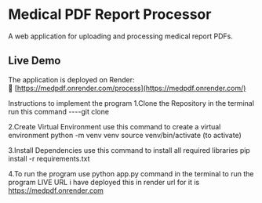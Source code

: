 # Medical PDF Report Processor

A web application for uploading and processing medical report PDFs.

## Live Demo
The application is deployed on Render:  
🔗 [https://medpdf.onrender.com/process](https://medpdf.onrender.com/)


Instructions to implement the program
1.Clone the Repository
 in the terminal run this command ----git clone 

 
2.Create Virtual Environment
use this command to create a virtual environment
python -m venv venv
source venv/bin/activate (to activate)


3.Install Dependencies
use this command to install all required libraries
pip install -r requirements.txt


4.To run the program
use python app.py command in the terminal to run the program
LIVE URL
i have deployed this in render
url for it is https://medpdf.onrender.com
